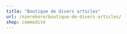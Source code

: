 ```yaml
---
title: "Boutique de divers articles"
url: /nzerekore/boutique-de-divers-articles/
shop: commodité
---
```

